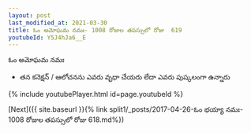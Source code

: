 ```yaml
---
layout: post
last_modified_at: 2021-03-30
title: ఓం అమోఘమ నమః- 1008 రోజుల తపస్సులో రోజు  619
youtubeId: Y5J4hJa6__E
---
```

 
 
 ఓం అమోఘమ నమః  
 
 -  తన కనెక్షన్ / ఆలోచనను ఎవరు వృధా చేయరు లేదా ఎవరు పుష్కలంగా ఉన్నారు 
 
  
 
  
 
 
 
 
 
 


{% include youtubePlayer.html id=page.youtubeId %}
 
[Next]({{ site.baseurl }}{% link  split1/_posts/2017-04-26-ఓం భయ్యా నమః- 1008 రోజుల తపస్సులో రోజు  618.md%})
 
